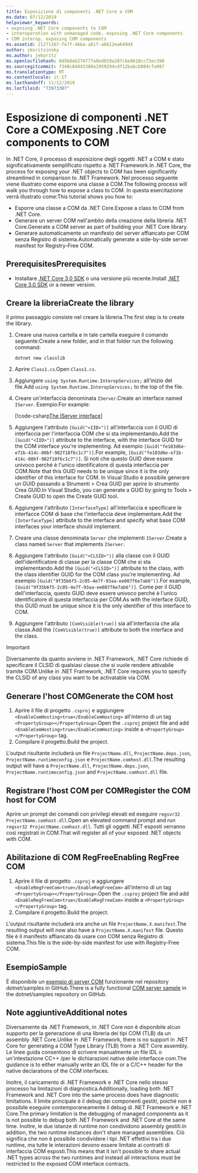 ```yaml
---
title: Esposizione di componenti .NET Core a COM
ms.date: 07/12/2019
helpviewer_keywords:
- exposing .NET Core components to COM
- interoperation with unmanaged code, exposing .NET Core components
- COM interop, exposing COM components
ms.assetid: 21271167-fe7f-46ba-a81f-a6812ea649d4
author: jkoritzinsky
ms.author: jekoritz
ms.openlocfilehash: 8d9b8eb274777a0ed019a207c6e8610cc73ec390
ms.sourcegitcommit: f348c84443380a1959294cdf12babcb804cfa987
ms.translationtype: MT
ms.contentlocale: it-IT
ms.lasthandoff: 11/12/2019
ms.locfileid: "73973307"
---
```

# <a name="exposing-net-core-components-to-com"></a><span data-ttu-id="d8792-102">Esposizione di componenti .NET Core a COM</span><span class="sxs-lookup"><span data-stu-id="d8792-102">Exposing .NET Core components to COM</span></span>

<span data-ttu-id="d8792-103">In .NET Core, il processo di esposizione degli oggetti .NET a COM è stato significativamente semplificato rispetto a .NET Framework.</span><span class="sxs-lookup"><span data-stu-id="d8792-103">In .NET Core, the process for exposing your .NET objects to COM has been significantly streamlined in comparison to .NET Framework.</span></span> <span data-ttu-id="d8792-104">Nel processo seguente viene illustrato come esporre una classe a COM.</span><span class="sxs-lookup"><span data-stu-id="d8792-104">The following process will walk you through how to expose a class to COM.</span></span> <span data-ttu-id="d8792-105">In questa esercitazione verrà illustrato come:</span><span class="sxs-lookup"><span data-stu-id="d8792-105">This tutorial shows you how to:</span></span>

- <span data-ttu-id="d8792-106">Esporre una classe a COM da .NET Core.</span><span class="sxs-lookup"><span data-stu-id="d8792-106">Expose a class to COM from .NET Core.</span></span>
- <span data-ttu-id="d8792-107">Generare un server COM nell'ambito della creazione della libreria .NET Core.</span><span class="sxs-lookup"><span data-stu-id="d8792-107">Generate a COM server as part of building your .NET Core library.</span></span>
- <span data-ttu-id="d8792-108">Generare automaticamente un manifesto del server affiancato per COM senza Registro di sistema.</span><span class="sxs-lookup"><span data-stu-id="d8792-108">Automatically generate a side-by-side server manifest for Registry-Free COM.</span></span>

## <a name="prerequisites"></a><span data-ttu-id="d8792-109">Prerequisites</span><span class="sxs-lookup"><span data-stu-id="d8792-109">Prerequisites</span></span>

- <span data-ttu-id="d8792-110">Installare [.NET Core 3,0 SDK](https://dotnet.microsoft.com/download) o una versione più recente.</span><span class="sxs-lookup"><span data-stu-id="d8792-110">Install [.NET Core 3.0 SDK](https://dotnet.microsoft.com/download) or a newer version.</span></span>

## <a name="create-the-library"></a><span data-ttu-id="d8792-111">Creare la libreria</span><span class="sxs-lookup"><span data-stu-id="d8792-111">Create the library</span></span>

<span data-ttu-id="d8792-112">Il primo passaggio consiste nel creare la libreria.</span><span class="sxs-lookup"><span data-stu-id="d8792-112">The first step is to create the library.</span></span>

1. <span data-ttu-id="d8792-113">Creare una nuova cartella e in tale cartella eseguire il comando seguente:</span><span class="sxs-lookup"><span data-stu-id="d8792-113">Create a new folder, and in that folder run the following command:</span></span>
    
    ```dotnetcli
    dotnet new classlib
    ```

2. <span data-ttu-id="d8792-114">Aprire `Class1.cs`.</span><span class="sxs-lookup"><span data-stu-id="d8792-114">Open `Class1.cs`.</span></span>
3. <span data-ttu-id="d8792-115">Aggiungere `using System.Runtime.InteropServices;` all'inizio del file.</span><span class="sxs-lookup"><span data-stu-id="d8792-115">Add `using System.Runtime.InteropServices;` to the top of the file.</span></span>
4. <span data-ttu-id="d8792-116">Creare un'interfaccia denominata `IServer`.</span><span class="sxs-lookup"><span data-stu-id="d8792-116">Create an interface named `IServer`.</span></span> <span data-ttu-id="d8792-117">Esempio:</span><span class="sxs-lookup"><span data-stu-id="d8792-117">For example:</span></span>

   [!code-csharp[The IServer interface](~/samples/core/extensions/COMServerDemo/COMContract/IServer.cs)]

5. <span data-ttu-id="d8792-118">Aggiungere l'attributo `[Guid("<IID>")]` all'interfaccia con il GUID di interfaccia per l'interfaccia COM che si sta implementando.</span><span class="sxs-lookup"><span data-stu-id="d8792-118">Add the `[Guid("<IID>")]` attribute to the interface, with the interface GUID for the COM interface you're implementing.</span></span> <span data-ttu-id="d8792-119">Ad esempio `[Guid("fe103d6e-e71b-414c-80bf-982f18f6c1c7")]`.</span><span class="sxs-lookup"><span data-stu-id="d8792-119">For example, `[Guid("fe103d6e-e71b-414c-80bf-982f18f6c1c7")]`.</span></span> <span data-ttu-id="d8792-120">Si noti che questo GUID deve essere univoco perché è l'unico identificatore di questa interfaccia per COM.</span><span class="sxs-lookup"><span data-stu-id="d8792-120">Note that this GUID needs to be unique since it is the only identifier of this interface for COM.</span></span> <span data-ttu-id="d8792-121">In Visual Studio è possibile generare un GUID passando a Strumenti > Crea GUID per aprire lo strumento Crea GUID.</span><span class="sxs-lookup"><span data-stu-id="d8792-121">In Visual Studio, you can generate a GUID by going to Tools > Create GUID to open the Create GUID tool.</span></span>
6. <span data-ttu-id="d8792-122">Aggiungere l'attributo `[InterfaceType]` all'interfaccia e specificare le interfacce COM di base che l'interfaccia deve implementare.</span><span class="sxs-lookup"><span data-stu-id="d8792-122">Add the `[InterfaceType]` attribute to the interface and specify what base COM interfaces your interface should implement.</span></span>
7. <span data-ttu-id="d8792-123">Creare una classe denominata `Server` che implementi `IServer`.</span><span class="sxs-lookup"><span data-stu-id="d8792-123">Create a class named `Server` that implements `IServer`.</span></span>
8. <span data-ttu-id="d8792-124">Aggiungere l'attributo `[Guid("<CLSID>")]` alla classe con il GUID dell'identificatore di classe per la classe COM che si sta implementando.</span><span class="sxs-lookup"><span data-stu-id="d8792-124">Add the `[Guid("<CLSID>")]` attribute to the class, with the class identifier GUID for the COM class you're implementing.</span></span> <span data-ttu-id="d8792-125">Ad esempio `[Guid("9f35b6f5-2c05-4e7f-93aa-ee087f6e7ab6")]`.</span><span class="sxs-lookup"><span data-stu-id="d8792-125">For example, `[Guid("9f35b6f5-2c05-4e7f-93aa-ee087f6e7ab6")]`.</span></span> <span data-ttu-id="d8792-126">Come per il GUID dell'interfaccia, questo GUID deve essere univoco perché è l'unico identificatore di questa interfaccia per COM.</span><span class="sxs-lookup"><span data-stu-id="d8792-126">As with the interface GUID, this GUID must be unique since it is the only identifier of this interface to COM.</span></span>
9. <span data-ttu-id="d8792-127">Aggiungere l'attributo `[ComVisible(true)]` sia all'interfaccia che alla classe.</span><span class="sxs-lookup"><span data-stu-id="d8792-127">Add the `[ComVisible(true)]` attribute to both the interface and the class.</span></span>

> [!IMPORTANT]
> <span data-ttu-id="d8792-128">Diversamente da quanto avviene in .NET Framework, .NET Core richiede di specificare il CLSID di qualsiasi classe che si vuole rendere attivabile tramite COM.</span><span class="sxs-lookup"><span data-stu-id="d8792-128">Unlike in .NET Framework, .NET Core requires you to specify the CLSID of any class you want to be activatable via COM.</span></span>

## <a name="generate-the-com-host"></a><span data-ttu-id="d8792-129">Generare l'host COM</span><span class="sxs-lookup"><span data-stu-id="d8792-129">Generate the COM host</span></span>

1. <span data-ttu-id="d8792-130">Aprire il file di progetto `.csproj` e aggiungere `<EnableComHosting>true</EnableComHosting>` all'interno di un tag `<PropertyGroup></PropertyGroup>`.</span><span class="sxs-lookup"><span data-stu-id="d8792-130">Open the `.csproj` project file and add `<EnableComHosting>true</EnableComHosting>` inside a `<PropertyGroup></PropertyGroup>` tag.</span></span>
2. <span data-ttu-id="d8792-131">Compilare il progetto.</span><span class="sxs-lookup"><span data-stu-id="d8792-131">Build the project.</span></span>

<span data-ttu-id="d8792-132">L'output risultante includerà un file `ProjectName.dll`, `ProjectName.deps.json`, `ProjectName.runtimeconfig.json` e `ProjectName.comhost.dll`.</span><span class="sxs-lookup"><span data-stu-id="d8792-132">The resulting output will have a `ProjectName.dll`, `ProjectName.deps.json`, `ProjectName.runtimeconfig.json` and `ProjectName.comhost.dll` file.</span></span>

## <a name="register-the-com-host-for-com"></a><span data-ttu-id="d8792-133">Registrare l'host COM per COM</span><span class="sxs-lookup"><span data-stu-id="d8792-133">Register the COM host for COM</span></span>

<span data-ttu-id="d8792-134">Aprire un prompt dei comandi con privilegi elevati ed eseguire `regsvr32 ProjectName.comhost.dll`.</span><span class="sxs-lookup"><span data-stu-id="d8792-134">Open an elevated command prompt and run `regsvr32 ProjectName.comhost.dll`.</span></span> <span data-ttu-id="d8792-135">Tutti gli oggetti .NET esposti verranno così registrati in COM.</span><span class="sxs-lookup"><span data-stu-id="d8792-135">That will register all of your exposed .NET objects with COM.</span></span>

## <a name="enabling-regfree-com"></a><span data-ttu-id="d8792-136">Abilitazione di COM RegFree</span><span class="sxs-lookup"><span data-stu-id="d8792-136">Enabling RegFree COM</span></span>

1. <span data-ttu-id="d8792-137">Aprire il file di progetto `.csproj` e aggiungere `<EnableRegFreeCom>true</EnableRegFreeCom>` all'interno di un tag `<PropertyGroup></PropertyGroup>`.</span><span class="sxs-lookup"><span data-stu-id="d8792-137">Open the `.csproj` project file and add `<EnableRegFreeCom>true</EnableRegFreeCom>` inside a `<PropertyGroup></PropertyGroup>` tag.</span></span>
2. <span data-ttu-id="d8792-138">Compilare il progetto.</span><span class="sxs-lookup"><span data-stu-id="d8792-138">Build the project.</span></span>

<span data-ttu-id="d8792-139">L'output risultante includerà ora anche un file `ProjectName.X.manifest`.</span><span class="sxs-lookup"><span data-stu-id="d8792-139">The resulting output will now also have a `ProjectName.X.manifest` file.</span></span> <span data-ttu-id="d8792-140">Questo file è il manifesto affiancato da usare con COM senza Registro di sistema.</span><span class="sxs-lookup"><span data-stu-id="d8792-140">This file is the side-by-side manifest for use with Registry-Free COM.</span></span>

## <a name="sample"></a><span data-ttu-id="d8792-141">Esempio</span><span class="sxs-lookup"><span data-stu-id="d8792-141">Sample</span></span>

<span data-ttu-id="d8792-142">È disponibile un [esempio di server COM](https://github.com/dotnet/samples/tree/master/core/extensions/COMServerDemo) funzionante nel repository dotnet/samples in GitHub.</span><span class="sxs-lookup"><span data-stu-id="d8792-142">There is a fully functional [COM server sample](https://github.com/dotnet/samples/tree/master/core/extensions/COMServerDemo) in the dotnet/samples repository on GitHub.</span></span>

## <a name="additional-notes"></a><span data-ttu-id="d8792-143">Note aggiuntive</span><span class="sxs-lookup"><span data-stu-id="d8792-143">Additional notes</span></span>

<span data-ttu-id="d8792-144">Diversamente da .NET Framework, in .NET Core non è disponibile alcun supporto per la generazione di una libreria dei tipi COM (TLB) da un assembly .NET Core.</span><span class="sxs-lookup"><span data-stu-id="d8792-144">Unlike in .NET Framework, there is no support in .NET Core for generating a COM Type Library (TLB) from a .NET Core assembly.</span></span> <span data-ttu-id="d8792-145">Le linee guida consentono di scrivere manualmente un file IDL o un'intestazione CC++ /per le dichiarazioni native delle interfacce com.</span><span class="sxs-lookup"><span data-stu-id="d8792-145">The guidance is to either manually write an IDL file or a C/C++ header for the native declarations of the COM interfaces.</span></span>

<span data-ttu-id="d8792-146">Inoltre, il caricamento di .NET Framework e .NET Core nello stesso processo ha limitazioni di diagnostica.</span><span class="sxs-lookup"><span data-stu-id="d8792-146">Additionally, loading both .NET Framework and .NET Core into the same process does have diagnostic limitations.</span></span> <span data-ttu-id="d8792-147">Il limite principale è il debug dei componenti gestiti, poiché non è possibile eseguire contemporaneamente il debug di .NET Framework e .NET Core.</span><span class="sxs-lookup"><span data-stu-id="d8792-147">The primary limitation is the debugging of managed components as it is not possible to debug both .NET Framework and .NET Core at the same time.</span></span> <span data-ttu-id="d8792-148">Inoltre, le due istanze di runtime non condividono assembly gestiti.</span><span class="sxs-lookup"><span data-stu-id="d8792-148">In addition, the two runtime instances don't share managed assemblies.</span></span> <span data-ttu-id="d8792-149">Ciò significa che non è possibile condividere i tipi .NET effettivi tra i due runtime, ma tutte le interazioni devono essere limitate ai contratti di interfaccia COM esposti.</span><span class="sxs-lookup"><span data-stu-id="d8792-149">This means that it isn't possible to share actual .NET types across the two runtimes and instead all interactions must be restricted to the exposed COM interface contracts.</span></span>
